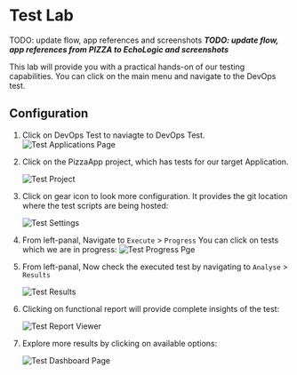 # Test Lab

TODO: update flow, app references and screenshots
_**TODO: update flow, app references from PIZZA to EchoLogic and screenshots**_

This lab will provide you with a practical hands-on of our testing capabilities. You can click on the main menu and navigate to the DevOps test.

## Configuration

1. Click on DevOps Test to naviagte to DevOps Test.
    ![Test Applications Page](media/navigator.png)

2. Click on the PizzaApp project, which has tests for our target Application.

   ![Test Project](media/test_project.png)

3. Click on gear icon to look more configuration. It provides the git location where the test scripts are being hosted:

   ![Test Settings ](media/project_settings.png)

4. From left-panal, Navigate to `Execute` > `Progress`  You can click on tests which we are in progress:
    ![Test Progress Pge](media/progress.png)

5. From left-panal, Now check the executed test by navigating to `Analyse` > `Results`

    ![Test Results ](media/results.png)

6. Clicking on functional report will provide complete insights of the test:

    ![Test Report Viewer ](media/report_viewer.png)

7. Explore more results by clicking on available options:

   ![Test Dashboard Page](media/test_dashboard.png)
